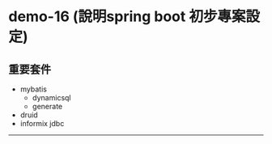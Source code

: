 # demo-16 (說明spring boot 初步專案設定)

## 重要套件

- mybatis
  - dynamicsql
  - generate
- druid
- informix jdbc

--- 
